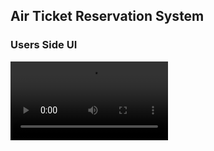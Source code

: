 ## Air Ticket Reservation System
### Users Side UI
<video src="https://user-images.githubusercontent.com/119840303/234994204-f596b535-2d64-4803-ad05-e7ff8146a77c.mp4" width="50%">


## Admin Side UI
<video src="https://user-images.githubusercontent.com/119840303/235251817-5a34001c-1972-460e-bd21-fc410f296670.mp4" width="100%">

